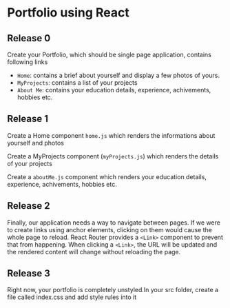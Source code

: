 # Portfolio using React

## Release 0

Create your Portfolio, which should be single page application, contains following links 

- `Home`: contains a brief about yourself and display a few photos of yours.
- `MyProjects`: contains a list of your projects
- `About Me`: contains your education details, experience, achivements, hobbies etc.

## Release 1

Create a Home component `home.js` which renders the informations about yourself and photos

Create a MyProjects component (`myProjects.js`) which renders the details of your projects

Create a `aboutMe.js` component which renders your education details, experience, achivements, hobbies etc.

## Release 2

Finally, our application needs a way to navigate between pages. If we were to create links using anchor elements, clicking on them would cause the whole page to reload. React Router provides a `<Link>` component to prevent that from happening. When clicking a `<Link>`, the URL will be updated and the rendered content will change without reloading the page.

## Release 3

Right now, your portfolio is completely unstyled.In your src folder, create a file called index.css and add style rules into it